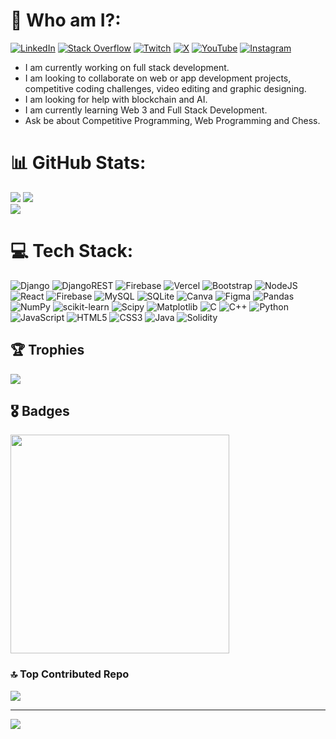 # 💫 Who am I?:

[![LinkedIn](https://img.shields.io/badge/LinkedIn-%230077B5.svg?logo=linkedin&logoColor=white)](https://linkedin.com/in/jeyasuryaur) [![Stack Overflow](https://img.shields.io/badge/-Stackoverflow-FE7A16?logo=stack-overflow&logoColor=white)](https://stackoverflow.com/users/15129080) [![Twitch](https://img.shields.io/badge/Twitch-%239146FF.svg?logo=Twitch&logoColor=white)](https://twitch.tv/jeyasuryaur) [![X](https://img.shields.io/badge/X-black.svg?logo=X&logoColor=white)](https://x.com/jeyasuryaur) [![YouTube](https://img.shields.io/badge/YouTube-%23FF0000.svg?logo=YouTube&logoColor=white)](https://youtube.com/@jeyasuryaur) [![Instagram](https://img.shields.io/badge/Instagram-%23E4405F.svg?logo=Instagram&logoColor=white)](https://instagram.com/jeyasuryaur) 
<br>
- I am currently working on full stack development.
- I am looking to collaborate on web or app development projects, competitive coding challenges, video editing and graphic designing.
- I am looking for help with blockchain and AI.
- I am currently learning Web 3 and Full Stack Development.
- Ask be about Competitive Programming, Web Programming and Chess.
 
# 📊 GitHub Stats:
![](https://github-readme-stats.vercel.app/api?username=JeyasuryaUR&theme=nightowl&hide_border=true&include_all_commits=true&count_private=true)
![](https://github-readme-stats.vercel.app/api/top-langs/?username=JeyasuryaUR&theme=nightowl&hide_border=true&include_all_commits=true&count_private=true&layout=compact) <br/>
![](https://github-readme-streak-stats.herokuapp.com/?user=JeyasuryaUR&theme=nightowl&hide_border=true)<br/>

# 💻 Tech Stack:
![Django](https://img.shields.io/badge/django-%23092E20.svg?style=for-the-badge&logo=django&logoColor=white) ![DjangoREST](https://img.shields.io/badge/DJANGO-REST-ff1709?style=for-the-badge&logo=django&logoColor=white&color=ff1709&labelColor=gray) ![Firebase](https://img.shields.io/badge/firebase-%23039BE5.svg?style=for-the-badge&logo=firebase) ![Vercel](https://img.shields.io/badge/vercel-%23000000.svg?style=for-the-badge&logo=vercel&logoColor=white) ![Bootstrap](https://img.shields.io/badge/bootstrap-%238511FA.svg?style=for-the-badge&logo=bootstrap&logoColor=white) ![NodeJS](https://img.shields.io/badge/node.js-6DA55F?style=for-the-badge&logo=node.js&logoColor=white) ![React](https://img.shields.io/badge/react-%2320232a.svg?style=for-the-badge&logo=react&logoColor=%2361DAFB) ![Firebase](https://img.shields.io/badge/Firebase-039BE5?style=for-the-badge&logo=Firebase&logoColor=white) ![MySQL](https://img.shields.io/badge/mysql-%2300000f.svg?style=for-the-badge&logo=mysql&logoColor=white) ![SQLite](https://img.shields.io/badge/sqlite-%2307405e.svg?style=for-the-badge&logo=sqlite&logoColor=white) ![Canva](https://img.shields.io/badge/Canva-%2300C4CC.svg?style=for-the-badge&logo=Canva&logoColor=white) ![Figma](https://img.shields.io/badge/figma-%23F24E1E.svg?style=for-the-badge&logo=figma&logoColor=white) ![Pandas](https://img.shields.io/badge/pandas-%23150458.svg?style=for-the-badge&logo=pandas&logoColor=white) ![NumPy](https://img.shields.io/badge/numpy-%23013243.svg?style=for-the-badge&logo=numpy&logoColor=white) ![scikit-learn](https://img.shields.io/badge/scikit--learn-%23F7931E.svg?style=for-the-badge&logo=scikit-learn&logoColor=white) ![Scipy](https://img.shields.io/badge/SciPy-%230C55A5.svg?style=for-the-badge&logo=scipy&logoColor=%white) ![Matplotlib](https://img.shields.io/badge/Matplotlib-%23ffffff.svg?style=for-the-badge&logo=Matplotlib&logoColor=black) ![C](https://img.shields.io/badge/c-%2300599C.svg?style=for-the-badge&logo=c&logoColor=white) ![C++](https://img.shields.io/badge/c++-%2300599C.svg?style=for-the-badge&logo=c%2B%2B&logoColor=white) ![Python](https://img.shields.io/badge/python-3670A0?style=for-the-badge&logo=python&logoColor=ffdd54) ![JavaScript](https://img.shields.io/badge/javascript-%23323330.svg?style=for-the-badge&logo=javascript&logoColor=%23F7DF1E) ![HTML5](https://img.shields.io/badge/html5-%23E34F26.svg?style=for-the-badge&logo=html5&logoColor=white) ![CSS3](https://img.shields.io/badge/css3-%231572B6.svg?style=for-the-badge&logo=css3&logoColor=white) ![Java](https://img.shields.io/badge/java-%23ED8B00.svg?style=for-the-badge&logo=openjdk&logoColor=white) ![Solidity](https://img.shields.io/badge/Solidity-%23363636.svg?style=for-the-badge&logo=solidity&logoColor=white)


## 🏆 Trophies
![](https://github-profile-trophy.vercel.app/?username=JeyasuryaUR&theme=radical&no-frame=false&no-bg=false&margin-w=4)

## 🎖️ Badges
<p>
  <img src="https://api.vaunt.dev/v1/github/entities/JeyasuryaUR/achievements?format=svg&limit=3" width="350" />
</p>

### 🔝 Top Contributed Repo
![](https://github-contributor-stats.vercel.app/api?username=JeyasuryaUR&limit=5&theme=dark&combine_all_yearly_contributions=true)

---
[![](https://visitcount.itsvg.in/api?id=JeyasuryaUR&icon=0&color=0)](https://visitcount.itsvg.in)

